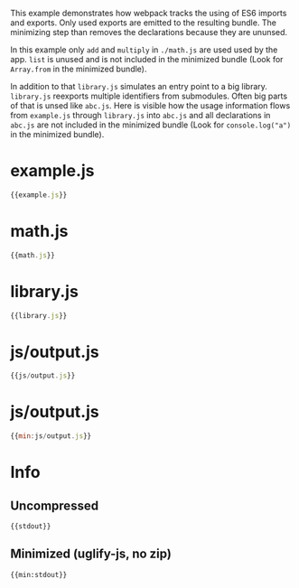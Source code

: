 This example demonstrates how webpack tracks the using of ES6 imports and exports. Only used exports are emitted to the resulting bundle. The minimizing step than removes the declarations because they are ununsed.

In this example only `add` and `multiply` in `./math.js` are used used by the app. `list` is unused and is not included in the minimized bundle (Look for `Array.from` in the minimized bundle).

In addition to that `library.js` simulates an entry point to a big library. `library.js` reexports multiple identifiers from submodules. Often big parts of that is unsed like `abc.js`. Here is visible how the usage information flows from `example.js` through `library.js` into `abc.js` and all declarations in `abc.js` are not included in the minimized bundle (Look for `console.log("a")` in the minimized bundle).


# example.js

``` javascript
{{example.js}}
```

# math.js

``` javascript
{{math.js}}
```

# library.js

``` javascript
{{library.js}}
```

# js/output.js

``` javascript
{{js/output.js}}
```

# js/output.js

``` javascript
{{min:js/output.js}}
```

# Info

## Uncompressed

```
{{stdout}}
```

## Minimized (uglify-js, no zip)

```
{{min:stdout}}
```